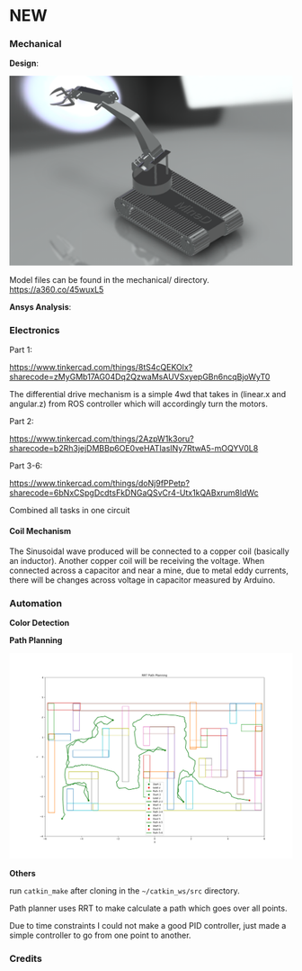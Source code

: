 # NEW

### Mechanical

**Design**:

![3D model render](/mechanical/3d_model.png)

Model files can be found in the mechanical/ directory. https://a360.co/45wuxL5

**Ansys Analysis**:



### Electronics

Part 1:

https://www.tinkercad.com/things/8tS4cQEKOlx?sharecode=zMyGMb17AG04Dq2QzwaMsAUVSxyepGBn6ncqBjoWyT0

The differential drive mechanism is a simple 4wd that takes in (linear.x and angular.z) from ROS controller which will accordingly turn the motors.


Part 2:

https://www.tinkercad.com/things/2AzpW1k3oru?sharecode=b2Rh3jejDMBBp6OE0veHATIasINy7RtwA5-mOQYV0L8


Part 3-6:

https://www.tinkercad.com/things/doNj9fPPetp?sharecode=6bNxCSpgDcdtsFkDNGaQSvCr4-Utx1kQABxrum8ldWc

Combined all tasks in one circuit


#### Coil Mechanism

The Sinusoidal wave produced will be connected to a copper coil (basically an inductor). Another copper coil will be receiving the voltage. When connected across a capacitor and near a mine, due to metal eddy currents, there will be changes across voltage in capacitor measured by Arduino.


### Automation

**Color Detection**




**Path Planning**

![Path Planning Algorithm](misc/latest_6_robot_auto_navigates_with_publish_subscribe.png)


**Others**

run `catkin_make` after cloning in the `~/catkin_ws/src` directory.

Path planner uses RRT to make calculate a path which goes over all points.

Due to time constraints I could not make a good PID controller, just made a simple controller to go from one point to another.



### Credits


